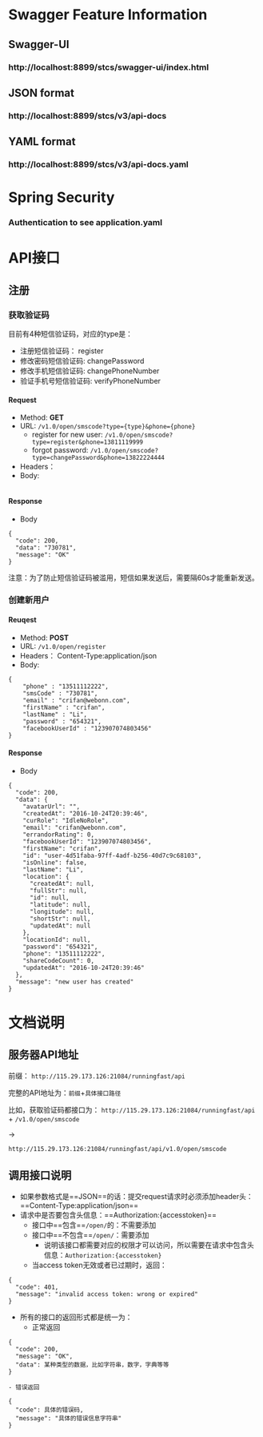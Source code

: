 # Swagger Feature Information

## Swagger-UI

### http://localhost:8899/stcs/swagger-ui/index.html

## JSON format

### http://localhost:8899/stcs/v3/api-docs

## YAML format

### http://localhost:8899/stcs/v3/api-docs.yaml

# Spring Security

### Authentication to see application.yaml


# API接口

## 注册

### 获取验证码

目前有4种短信验证码，对应的type是：
- 注册短信验证码： register
- 修改密码短信验证码: changePassword
- 修改手机短信验证码: changePhoneNumber
- 验证手机号短信验证码: verifyPhoneNumber
#### Request
- Method: **GET**
- URL:  ```/v1.0/open/smscode?type={type}&phone={phone}```
    - register for new user:  ```/v1.0/open/smscode?type=register&phone=13811119999```
    - forgot password: ```/v1.0/open/smscode?type=changePassword&phone=13822224444```
- Headers：
- Body:
```
```

#### Response
- Body
```
{
  "code": 200,
  "data": "730781",
  "message": "OK"
}
```

注意：为了防止短信验证码被滥用，短信如果发送后，需要隔60s才能重新发送。

### 创建新用户
#### Reuqest

- Method: **POST**
- URL: ```/v1.0/open/register```
- Headers： Content-Type:application/json
- Body:
```
{
    "phone" : "13511112222",
    "smsCode" : "730781",
    "email" : "crifan@webonn.com",
    "firstName" : "crifan",
    "lastName" : "Li",
    "password" : "654321",
    "facebookUserId" : "123907074803456"
}
```

#### Response
- Body
```
{
  "code": 200,
  "data": {
    "avatarUrl": "",
    "createdAt": "2016-10-24T20:39:46",
    "curRole": "IdleNoRole",
    "email": "crifan@webonn.com",
    "errandorRating": 0,
    "facebookUserId": "123907074803456",
    "firstName": "crifan",
    "id": "user-4d51faba-97ff-4adf-b256-40d7c9c68103",
    "isOnline": false,
    "lastName": "Li",
    "location": {
      "createdAt": null,
      "fullStr": null,
      "id": null,
      "latitude": null,
      "longitude": null,
      "shortStr": null,
      "updatedAt": null
    },
    "locationId": null,
    "password": "654321",
    "phone": "13511112222",
    "shareCodeCount": 0,
    "updatedAt": "2016-10-24T20:39:46"
  },
  "message": "new user has created"
}
```

# 文档说明
## 服务器API地址
前缀：
```http://115.29.173.126:21084/runningfast/api```


完整的API地址为：```前缀```+```具体接口路径```

比如，获取验证码都接口为：
```http://115.29.173.126:21084/runningfast/api``` + ```/v1.0/open/smscode```

->

```http://115.29.173.126:21084/runningfast/api/v1.0/open/smscode```

## 调用接口说明
- 如果参数格式是==JSON==的话：提交request请求时必须添加header头：==Content-Type:application/json==
- 请求中是否要包含头信息：==Authorization:{accesstoken}==
  - 接口中==包含==```/open/```的：不需要添加
  - 接口中==不包含==```/open/```：需要添加
    - 说明该接口都需要对应的权限才可以访问，所以需要在请求中包含头信息：```Authorization:{accesstoken}```
  - 当access token无效或者已过期时，返回：
```
{
  "code": 401,
  "message": "invalid access token: wrong or expired"
}
```

- 所有的接口的返回形式都是统一为：
  - 正常返回
```
{
  "code": 200,
  "message": "OK",
  "data": 某种类型的数据，比如字符串，数字，字典等等
}
```
    - 错误返回

```
{
  "code": 具体的错误码,
  "message": "具体的错误信息字符串"
}
```


